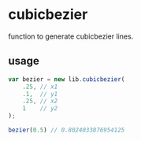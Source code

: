 # cubicbezier

function to generate cubicbezier lines.

## usage

```javascript
var bezier = new lib.cubicbezier(
    .25, // x1
    .1,  // y1
    .25, // x2
    1    // y2
);

bezier(0.5) // 0.8024033876954125
```
